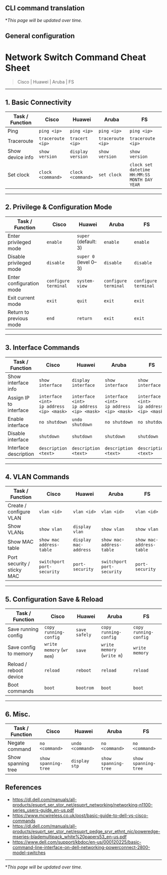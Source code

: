 ## CLI command translation
\**This page will be updated over time.*


## General configuration
# Network Switch Command Cheat Sheet
> Cisco | Huawei | Aruba | FS

---

## 1. Basic Connectivity
| Task / Function        | Cisco          | Huawei           | Aruba          | FS |
|------------------------|---------------|-----------------|----------------|----|
| Ping                   | `ping <ip>`   | `ping <ip>`     | `ping <ip>`    | `ping <ip>` |
| Traceroute             | `traceroute <ip>` | `tracert <ip>` | `traceroute <ip>` | `traceroute <ip>` |
| Show device info       | `show version` | `display version` | `show version` | `show version` |
| Set clock              | `clock <command>` | `clock <command>` | `set clock` | `clock set datetime HH:MM:SS MONTH DAY YEAR` |

---

## 2. Privilege & Configuration Mode
| Task / Function              | Cisco          | Huawei           | Aruba          | FS |
|-------------------------------|---------------|-----------------|----------------|----|
| Enter privileged mode        | `enable`       | `super` (default: 3) | `enable`       | `enable` |
| Disable privileged mode      | `disable`      | `super 0` (level 0–3) | `disable`     | `disable` |
| Enter configuration mode     | `configure terminal` | `system-view` | `configure terminal` | `configure terminal` |
| Exit current mode            | `exit`         | `quit`          | `exit`          | `exit` |
| Return to previous mode      | `end`          | `return`        | `exit`          | `exit` |

---

## 3. Interface Commands
| Task / Function               | Cisco                  | Huawei             | Aruba                | FS |
|-------------------------------|-----------------------|------------------|--------------------|----|
| Show interface info           | `show interface`       | `display interface` | `show interface`  | `show interface` |
| Assign IP to interface        | `interface <int>` <br>`ip address <ip> <mask>` | `interface <int>` <br>`ip address <ip> <mask>` | `interface <int>` <br>`ip address <ip> <mask>` | `interface <int>` <br>`ip address <ip> <mask>` |
| Enable interface              | `no shutdown`          | `undo shutdown`   | `no shutdown`       | `no shutdown` |
| Disable interface             | `shutdown`             | `shutdown`        | `shutdown`          | `shutdown` |
| Interface description         | `description <text>`   | `description <text>` | `description <text>` | `description <text>` |

---

## 4. VLAN Commands
| Task / Function               | Cisco                  | Huawei             | Aruba                | FS |
|-------------------------------|-----------------------|------------------|--------------------|----|
| Create / configure VLAN       | `vlan <id>`           | `vlan <id>`       | `vlan <id>`         | `vlan <id>` |
| Show VLANs                     | `show vlan`           | `display vlan`    | `show vlan`         | `show vlan` |
| Show MAC table                 | `show mac address-table` | `display mac-address` | `show mac-address-table` | `show mac-address-table` |
| Port security / sticky MAC     | `switchport port-security` | `port-security`  | `switchport port-security` | `port-security` |

---

## 5. Configuration Save & Reload
| Task / Function               | Cisco                  | Huawei             | Aruba                | FS |
|-------------------------------|-----------------------|------------------|--------------------|----|
| Save running config           | `copy running-config`  | `save safely`     | `copy running-config` | `copy running-config` |
| Save config to memory         | `write memory` (`wr mem`) | `save`           | `write memory` (`write m`) | `write memory` |
| Reload / reboot device        | `reload`               | `reboot`          | `reload`           | `reload` |
| Boot commands                 | `boot`                 | `bootrom`         | `boot`             | `boot` |

---

## 6. Misc.
| Task / Function               | Cisco                  | Huawei             | Aruba                | FS |
|-------------------------------|-----------------------|------------------|--------------------|----|
| Negate command                | `no <command>`        | `undo <command>`  | `no <command>`     | `no <command>` |
| Show spanning tree            | `show spanning-tree`  | `display stp`     | `show spanning-tree` | `show spanning-tree` |

## References
- https://dl.dell.com/manuals/all-products/esuprt_ser_stor_net/esuprt_networking/networking-n1100-series_users-guide_en-us.pdf
- https://www.mcwireless.co.uk/post/basic-guide-to-dell-vs-cisco-commands
- https://dl.dell.com/manuals/all-products/esuprt_ser_stor_net/esuprt_pedge_srvr_ethnt_nic/poweredge-mseries-blademultipack_white%20papers53_en-us.pdf
- https://www.dell.com/support/kbdoc/en-us/000120225/basic-command-line-interface-on-dell-networking-powerconnect-2800-model-switches

---

\**This page will be updated over time.*
